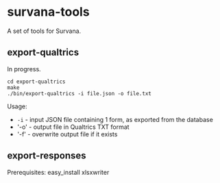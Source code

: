 survana-tools
=============

A set of tools for Survana.

export-qualtrics
----------------
In progress.

```
cd export-qualtrics
make
./bin/export-qualtrics -i file.json -o file.txt
```

Usage:

* `-i` - input JSON file containing 1 form, as exported from the database
* '-o' - output file in Qualtrics TXT format
* '-f' - overwrite output file if it exists

export-responses
----------------

Prerequisites: easy_install xlsxwriter
